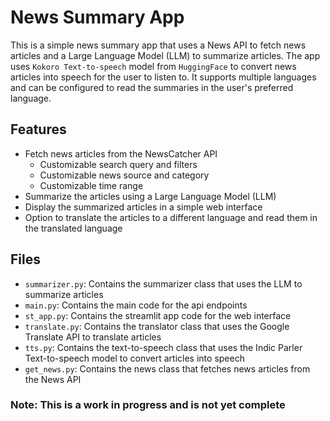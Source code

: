 # News Summary App

This is a simple news summary app that uses a News API to fetch news articles and a Large Language Model (LLM) to summarize articles.
The app uses `Kokoro Text-to-speech` model from `HuggingFace` to convert news articles into speech for the user to listen to. It supports multiple languages and can be configured to read the summaries in the user's preferred language.

## Features

- Fetch news articles from the NewsCatcher API
  - Customizable search query and filters
  - Customizable news source and category
  - Customizable time range
- Summarize the articles using a Large Language Model (LLM)
- Display the summarized articles in a simple web interface
- Option to translate the articles to a different language and read them in the translated language

## Files

- `summarizer.py`: Contains the summarizer class that uses the LLM to summarize articles
- `main.py`: Contains the main code for the api endpoints
- `st_app.py`: Contains the streamlit app code for the web interface
- `translate.py`: Contains the translator class that uses the Google Translate API to translate articles
- `tts.py`: Contains the text-to-speech class that uses the Indic Parler Text-to-speech model to convert articles 
into speech
- `get_news.py`: Contains the news class that fetches news articles from the News API

### Note: This is a work in progress and is not yet complete
